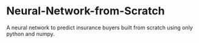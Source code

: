 # Neural-Network-from-Scratch
A neural network to predict insurance buyers built from scratch using only python and numpy.
